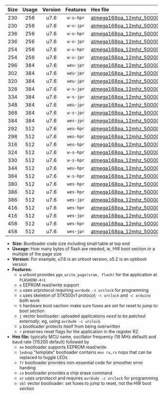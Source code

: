 |Size|Usage|Version|Features|Hex file|
|:-:|:-:|:-:|:-:|:--|
|230|256|u7.6|`w-u-hpr`|[atmega168pa_12mhz_500000bps_ur.hex](https://raw.githubusercontent.com/stefanrueger/urboot/main//atmega168pa_12mhz_500000bps_ur.hex)|
|230|256|u7.6|`w-u-jpr`|[atmega168pa_12mhz_500000bps_ur_vbl.hex](https://raw.githubusercontent.com/stefanrueger/urboot/main//atmega168pa_12mhz_500000bps_ur_vbl.hex)|
|236|256|u7.6|`w-u-hpr`|[atmega168pa_12mhz_500000bps_lednop_ur.hex](https://raw.githubusercontent.com/stefanrueger/urboot/main//atmega168pa_12mhz_500000bps_lednop_ur.hex)|
|236|256|u7.6|`w-u-jpr`|[atmega168pa_12mhz_500000bps_lednop_ur_vbl.hex](https://raw.githubusercontent.com/stefanrueger/urboot/main//atmega168pa_12mhz_500000bps_lednop_ur_vbl.hex)|
|254|256|u7.6|`w-u-hpr`|[atmega168pa_12mhz_500000bps_lednop_fr_ur.hex](https://raw.githubusercontent.com/stefanrueger/urboot/main//atmega168pa_12mhz_500000bps_lednop_fr_ur.hex)|
|254|256|u7.6|`w-u-jpr`|[atmega168pa_12mhz_500000bps_lednop_fr_ur_vbl.hex](https://raw.githubusercontent.com/stefanrueger/urboot/main//atmega168pa_12mhz_500000bps_lednop_fr_ur_vbl.hex)|
|296|384|u7.6|`weu-jpr`|[atmega168pa_12mhz_500000bps_ee_ur_vbl.hex](https://raw.githubusercontent.com/stefanrueger/urboot/main//atmega168pa_12mhz_500000bps_ee_ur_vbl.hex)|
|302|384|u7.6|`weu-jpr`|[atmega168pa_12mhz_500000bps_ee_lednop_ur_vbl.hex](https://raw.githubusercontent.com/stefanrueger/urboot/main//atmega168pa_12mhz_500000bps_ee_lednop_ur_vbl.hex)|
|320|384|u7.6|`weu-jpr`|[atmega168pa_12mhz_500000bps_ee_lednop_fr_ur_vbl.hex](https://raw.githubusercontent.com/stefanrueger/urboot/main//atmega168pa_12mhz_500000bps_ee_lednop_fr_ur_vbl.hex)|
|328|384|u7.6|`w-s-jpr`|[atmega168pa_12mhz_500000bps_vbl.hex](https://raw.githubusercontent.com/stefanrueger/urboot/main//atmega168pa_12mhz_500000bps_vbl.hex)|
|334|384|u7.6|`w-s-jpr`|[atmega168pa_12mhz_500000bps_lednop_vbl.hex](https://raw.githubusercontent.com/stefanrueger/urboot/main//atmega168pa_12mhz_500000bps_lednop_vbl.hex)|
|348|384|u7.6|`weu-jpr`|[atmega168pa_12mhz_500000bps_ee_lednop_fr_ce_ur_vbl.hex](https://raw.githubusercontent.com/stefanrueger/urboot/main//atmega168pa_12mhz_500000bps_ee_lednop_fr_ce_ur_vbl.hex)|
|368|384|u7.6|`w-s-jpr`|[atmega168pa_12mhz_500000bps_lednop_fr_vbl.hex](https://raw.githubusercontent.com/stefanrueger/urboot/main//atmega168pa_12mhz_500000bps_lednop_fr_vbl.hex)|
|384|384|u7.6|`wes-jpr`|[atmega168pa_12mhz_500000bps_ee_vbl.hex](https://raw.githubusercontent.com/stefanrueger/urboot/main//atmega168pa_12mhz_500000bps_ee_vbl.hex)|
|292|512|u7.6|`weu-hpr`|[atmega168pa_12mhz_500000bps_ee_ur.hex](https://raw.githubusercontent.com/stefanrueger/urboot/main//atmega168pa_12mhz_500000bps_ee_ur.hex)|
|298|512|u7.6|`weu-hpr`|[atmega168pa_12mhz_500000bps_ee_lednop_ur.hex](https://raw.githubusercontent.com/stefanrueger/urboot/main//atmega168pa_12mhz_500000bps_ee_lednop_ur.hex)|
|316|512|u7.6|`weu-hpr`|[atmega168pa_12mhz_500000bps_ee_lednop_fr_ur.hex](https://raw.githubusercontent.com/stefanrueger/urboot/main//atmega168pa_12mhz_500000bps_ee_lednop_fr_ur.hex)|
|324|512|u7.6|`w-s-hpr`|[atmega168pa_12mhz_500000bps.hex](https://raw.githubusercontent.com/stefanrueger/urboot/main//atmega168pa_12mhz_500000bps.hex)|
|330|512|u7.6|`w-s-hpr`|[atmega168pa_12mhz_500000bps_lednop.hex](https://raw.githubusercontent.com/stefanrueger/urboot/main//atmega168pa_12mhz_500000bps_lednop.hex)|
|344|512|u7.6|`weu-hpr`|[atmega168pa_12mhz_500000bps_ee_lednop_fr_ce_ur.hex](https://raw.githubusercontent.com/stefanrueger/urboot/main//atmega168pa_12mhz_500000bps_ee_lednop_fr_ce_ur.hex)|
|364|512|u7.6|`w-s-hpr`|[atmega168pa_12mhz_500000bps_lednop_fr.hex](https://raw.githubusercontent.com/stefanrueger/urboot/main//atmega168pa_12mhz_500000bps_lednop_fr.hex)|
|380|512|u7.6|`wes-hpr`|[atmega168pa_12mhz_500000bps_ee.hex](https://raw.githubusercontent.com/stefanrueger/urboot/main//atmega168pa_12mhz_500000bps_ee.hex)|
|386|512|u7.6|`wes-hpr`|[atmega168pa_12mhz_500000bps_ee_lednop.hex](https://raw.githubusercontent.com/stefanrueger/urboot/main//atmega168pa_12mhz_500000bps_ee_lednop.hex)|
|386|512|u7.6|`wes-jpr`|[atmega168pa_12mhz_500000bps_ee_lednop_vbl.hex](https://raw.githubusercontent.com/stefanrueger/urboot/main//atmega168pa_12mhz_500000bps_ee_lednop_vbl.hex)|
|416|512|u7.6|`wes-hpr`|[atmega168pa_12mhz_500000bps_ee_lednop_fr.hex](https://raw.githubusercontent.com/stefanrueger/urboot/main//atmega168pa_12mhz_500000bps_ee_lednop_fr.hex)|
|416|512|u7.6|`wes-jpr`|[atmega168pa_12mhz_500000bps_ee_lednop_fr_vbl.hex](https://raw.githubusercontent.com/stefanrueger/urboot/main//atmega168pa_12mhz_500000bps_ee_lednop_fr_vbl.hex)|
|458|512|u7.6|`wes-hpr`|[atmega168pa_12mhz_500000bps_ee_lednop_fr_ce.hex](https://raw.githubusercontent.com/stefanrueger/urboot/main//atmega168pa_12mhz_500000bps_ee_lednop_fr_ce.hex)|
|458|512|u7.6|`wes-jpr`|[atmega168pa_12mhz_500000bps_ee_lednop_fr_ce_vbl.hex](https://raw.githubusercontent.com/stefanrueger/urboot/main//atmega168pa_12mhz_500000bps_ee_lednop_fr_ce_vbl.hex)|

- **Size:** Bootloader code size including small table at top end
- **Useage:** How many bytes of flash are needed, ie, HW boot section or a multiple of the page size
- **Version:** For example, u7.6 is an urboot version, o5.2 is an optiboot version
- **Features:**
  + `w` urboot provides `pgm_write_page(sram, flash)` for the application at `FLASHEND-4+1`
  + `e` EEPROM read/write support
  + `u` uses urprotocol requiring `avrdude -c urclock` for programming
  + `s` uses skeleton of STK500v1 protocol; `-c urclock` and `-c arduino` both work
  + `h` hardware boot section: make sure fuses are set for reset to jump to boot section
  + `j` vector bootloader: uploaded applications *need to be patched externally*, eg, using `avrdude -c urclock`
  + `p` bootloader protects itself from being overwritten
  + `r` preserves reset flags for the application in the register R2
- **Hex file:** typically MCU name, oscillator frequency (16 MHz default) and baud rate (115200 default) followed by
  + `ee` bootloader supports EEPROM read/write
  + `lednop` "template" bootloader contains `mov rx,rx` nops that can be replaced to toggle LEDs
  + `fr` bootloader provides non-essential code for smoother error handing
  + `ce` bootloader provides a chip erase command
  + `ur` uses urprotocol and requires `avrdude -c urclock` for programming
  + `vbl` vector bootloader: set fuses to jump to reset, not the HW boot section
